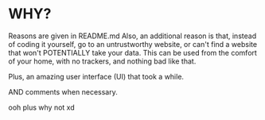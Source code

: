 # WHY?

Reasons are given in README.md
Also, an additional reason is that, instead of coding it yourself, go to an untrustworthy website, or can't find a website that won't POTENTIALLY take your data.
This can be used from the comfort of your home, with no trackers, and nothing bad like that.

Plus, an amazing user interface (UI) that took a while.

AND comments when necessary.

ooh plus why not xd
